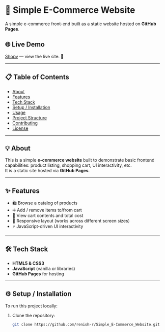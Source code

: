 # 🛒 Simple E-Commerce Website

A simple e-commerce front-end built as a static website hosted on **GitHub Pages**.

## 🌐 Live Demo

[Shopy](https://renish-r.github.io/Simple_E-Commerce_Website/) — view the live site. 🚀  

---

## 📋 Table of Contents

- [About](#about)  
- [Features](#features)  
- [Tech Stack](#tech-stack)  
- [Setup / Installation](#setup--installation)  
- [Usage](#usage)  
- [Project Structure](#project-structure)  
- [Contributing](#contributing)  
- [License](#license)  

---

## 💡 About

This is a simple **e-commerce website** built to demonstrate basic frontend capabilities: product listing, shopping cart, UI interactivity, etc.  
It is a static site hosted via **GitHub Pages**.

---

## ✨ Features

- 🛍️ Browse a catalog of products  
- ➕ Add / remove items to/from cart  
- 🧾 View cart contents and total cost  
- 📱 Responsive layout (works across different screen sizes)  
- ⚡ JavaScript-driven UI interactivity  

---

## 🛠️ Tech Stack

- **HTML5 & CSS3**  
- **JavaScript** (vanilla or libraries)  
- **GitHub Pages** for hosting  

---

## ⚙️ Setup / Installation

To run this project locally:

1. Clone the repository:
   ```bash
   git clone https://github.com/renish-r/Simple_E-Commerce_Website.git
